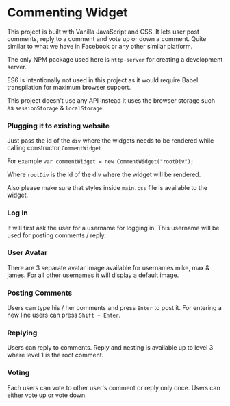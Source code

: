 # Commenting Widget

This project is built with Vanilla JavaScript and CSS. It lets user post comments, reply to a comment and vote up or down a comment. Quite similar to what we have in Facebook or any other similar platform.

The only NPM package used here is `http-server` for creating a development server.

ES6 is intentionally not used in this project as it would require Babel transpilation for maximum browser support.

This project doesn't use any API instead it uses the browser storage such as `sessionStorage` & `localStorage`.

### Plugging it to existing website

Just pass the id of the `div` where the widgets needs to be rendered while calling constructor `CommentWidget`

For example `var commentWidget = new CommentWidget("rootDiv");`

Where `rootDiv` is the id of the div where the widget will be rendered.

Also please make sure that styles inside `main.css` file is available to the widget.

### Log In

It will first ask the user for a username for logging in. This username will be used for posting comments / reply.

### User Avatar

There are 3 separate avatar image available for usernames mike, max & james. For all other usernames it will display a default image.

### Posting Comments

Users can type his / her comments and press `Enter` to post it. For entering a new line users can press `Shift + Enter`.

### Replying

Users can reply to comments. Reply and nesting is available up to level 3 where level 1 is the root comment.

### Voting

Each users can vote to other user's comment or reply only once. Users can either vote up or vote down.